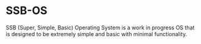 # SSB-OS
SSB (Super, Simple, Basic) Operating System is a work in progress OS that is designed to be extremely simple and basic with minimal functionality.
